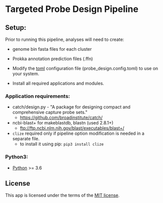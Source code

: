 # Targeted Probe Design Pipeline

## Setup:
Prior to running this pipeline, analyses will need to create:
* genome bin fasta files for each cluster
* Prokka annotation prediction files (.ffn)

* Modify the [toml](https://docs.python.org/3.6/library/sqlite3.html) configuration file (probe_design.config.toml) to use on your system.
* Install all required applications and modules.


### Application requirements:
* catch/design.py - "A package for designing compact and comprehensive capture probe sets."
  * https://github.com/broadinstitute/catch/
* ncbi-blast+ for makeblastdb, blastn (used 2.8.1+)
  * ftp://ftp.ncbi.nlm.nih.gov/blast/executables/blast+/
* `clize` required only if pipeline option modification is needed in a separate file.
  * to install it using pip:  `pip3 install clize`


### Python3:
* [Python](https://www.python.org) &gt;= 3.6
## License
This app is licensed under the terms of the [MIT license](./LICENSE).
